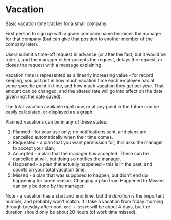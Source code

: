 # Vacation

Basic vacation time tracker for a small company.

First person to sign up with a given company name becomes the manager for that company
(but can give that position to another member of the company later).

Users submit a time-off request in advance (or after the fact, but it would be rude..),
and the manager either accepts the request, delays the request, or closes the request with a message
explaining.

Vacation time is represented as a linearly increasing value - for record keeping, you just put in
how much vacation time each employee has at some specific point in time, and how much vacation they get per year.
That amount can be changed, and the altered rate will go into effect on the date given (not the date saved).

The total vacation available right now, or at any point in the future can be easily calculated, or displayed
as a graph.

Planned vacations can be in any of these states:

1. Planned - for your use only; no notifications sent, and plans are cancelled automatically when their time comes.
2. Requested - a plan that you want permission for; this asks the manager to accept your plan,
3. Accepted - a plan that the manager has accepted. These can be cancelled at will, but doing so notifies the manager.
4. Happened - a plan that actually happened - this is in the past, and counts on your total vacation time.
5. Missed - a plan that was supposed to happen, but didn't end up happening for some reason. Changing a plan from Happened to Missed can only be done by the manager.


Note - a vacation has a start and end time, but the *duration* is the important number, and probably won't match.
If I take a vacation from friday morning through tuesday afternoon, `end - start` will be about 4 days, 
but the duration should only be about 20 hours (of work time missed).


